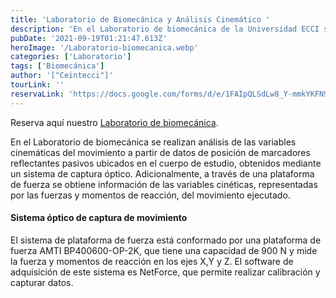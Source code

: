```yaml
---
title: 'Laboratorio de Biomecánica y Análisis Cinemático '
description: 'En el Laboratorio de biomecánica de la Universidad ECCI se realizan análisis de las variables cinemáticas del movimiento. '
pubDate: '2021-09-19T01:21:47.613Z'
heroImage: '/Laboratorio-biomecanica.webp'
categories: ['Laboratorio']
tags: ['Biomecánica']
author: '["Ceintecci"]'
tourLink: ''
reservaLink: 'https://docs.google.com/forms/d/e/1FAIpQLSdLw8_Y-mmkYKFN9GwUPKRo8zwww9iEzSs5GDdiAbNjK08_mg/viewform'
---
```


Reserva aquí nuestro <a href="https://docs.google.com/forms/d/e/1FAIpQLSdLw8_Y-mmkYKFN9GwUPKRo8zwww9iEzSs5GDdiAbNjK08_mg/viewform" target="_blank">Laboratorio de biomecánica</a>.

En el Laboratorio de biomecánica se realizan análisis de las variables cinemáticas del movimiento a partir de datos de posición de marcadores reflectantes pasivos ubicados en el cuerpo de estudio, obtenidos mediante un sistema de captura óptico. Adicionalmente, a través de una plataforma de fuerza se obtiene información de las variables cinéticas, representadas por las fuerzas y momentos de reacción, del movimiento ejecutado.


<h4>Sistema óptico de captura de movimiento</h4>

El sistema de plataforma de fuerza está conformado por una plataforma de fuerza AMTI BP400600-OP-2K, que tiene una capacidad de 900 N y mide la fuerza y momentos de reacción en los ejes X,Y y Z. El software de adquisición de este 
sistema es NetForce, que permite realizar calibración y capturar datos. 
 
